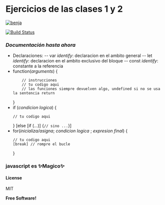 # Ejercicios de las clases 1 y 2


[![benja](https://ca.slack-edge.com/T01U544M139-U01VBMX52FQ-941bd2b5c581-192)](#)

[![Build Status](https://travis-ci.org/joemccann/dillinger.svg?branch=master)](https://travis-ci.org/joemccann/dillinger)

### _Documentación hasta ahora_
 - Declaraciones:
 -- var _identify_: declaracion en el ambito general
 -- let _identify_: declaracion en el ambito exclusivo del bloque
 -- const _identify_: constante a la referencia
 - function(_arguments_) {
    ```
        // instrucciones
        // tu codigo aqui
        // las funciones siempre devuelven algo, undefined si no se usa la sentencia return
    ```
   }
 - if (_condicion logica_) {
     ```
     // tu codigo aqui
     ```
    } [else [if (_..._)] {```// sino ...```}]
 - for(_inicializa/asigna_; _condicion logica_ ; _expresion final_) {
   ```
   // tu codigo aqui
   [break] // rompre el bucle
   ```
   }

 ### javascript es ✨Magico✨





#### License
MIT

**Free Software!**

[//]: # (These are reference links used in the body of this note and get stripped out when the markdown processor does its job. There is no need to format nicely because it shouldn't be seen. Thanks SO - http://stackoverflow.com/questions/4823468/store-comments-in-markdown-syntax)

   [varName]: <https://dirr>
